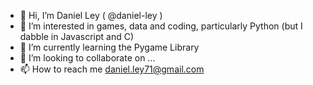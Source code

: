 - 👋 Hi, I’m Daniel Ley ( @daniel-ley )
- 👀 I’m interested in games, data and coding, particularly Python (but I dabble in Javascript and C)
- 🌱 I’m currently learning the Pygame Library
- 💞️ I’m looking to collaborate on ...
- 📫 How to reach me daniel.ley71@gmail.com

<!---
daniel-ley/daniel-ley is a ✨ special ✨ repository because its `README.md` (this file) appears on your GitHub profile.
You can click the Preview link to take a look at your changes.
--->
